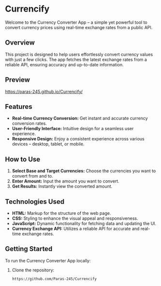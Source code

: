 # Currencify
Welcome to the Currency Converter App – a simple yet powerful tool to convert currency prices using real-time exchange rates from a public API.

## Overview

This project is designed to help users effortlessly convert currency values with just a few clicks. The app fetches the latest exchange rates from a reliable API, ensuring accuracy and up-to-date information.

## Preview
https://paras-245.github.io/Currencify/

## Features

- **Real-time Currency Conversion:** Get instant and accurate currency conversion rates.
- **User-Friendly Interface:** Intuitive design for a seamless user experience.
- **Responsive Design:** Enjoy a consistent experience across various devices – desktop, tablet, or mobile.

## How to Use

1. **Select Base and Target Currencies:** Choose the currencies you want to convert from and to.
2. **Enter Amount:** Input the amount you want to convert.
3. **Get Results:** Instantly view the converted amount.

## Technologies Used

- **HTML:** Markup for the structure of the web page.
- **CSS:** Styling to enhance the visual appeal and responsiveness.
- **JavaScript:** Dynamic functionality for fetching data and updating the UI.
- **Currency Exchange API:** Utilizes a reliable API for accurate and real-time exchange rates.

## Getting Started

To run the Currency Converter App locally:

1. Clone the repository:

   ```bash
   https://github.com/Paras-245/Currencify
   ```
